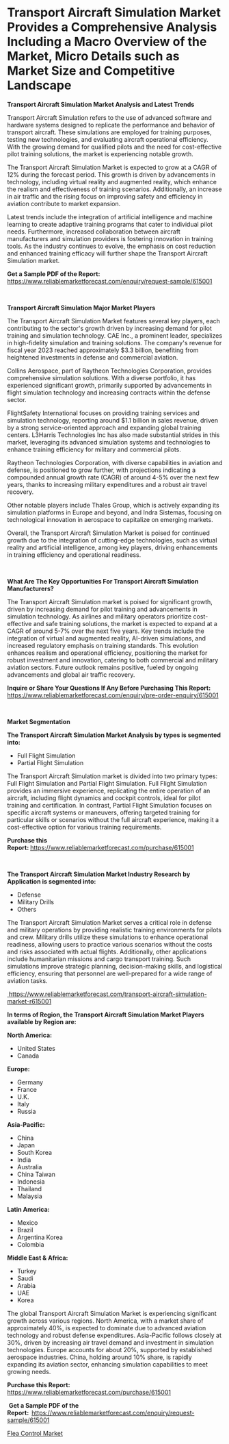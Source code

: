<p><h1>Transport Aircraft Simulation Market Provides a Comprehensive Analysis Including a Macro Overview of the Market, Micro Details such as Market Size and Competitive Landscape</h1></p><p><strong>Transport Aircraft Simulation Market Analysis and Latest Trends</strong></p>
<p><p>Transport Aircraft Simulation refers to the use of advanced software and hardware systems designed to replicate the performance and behavior of transport aircraft. These simulations are employed for training purposes, testing new technologies, and evaluating aircraft operational efficiency. With the growing demand for qualified pilots and the need for cost-effective pilot training solutions, the market is experiencing notable growth.</p><p>The Transport Aircraft Simulation Market is expected to grow at a CAGR of 12% during the forecast period. This growth is driven by advancements in technology, including virtual reality and augmented reality, which enhance the realism and effectiveness of training scenarios. Additionally, an increase in air traffic and the rising focus on improving safety and efficiency in aviation contribute to market expansion. </p><p>Latest trends include the integration of artificial intelligence and machine learning to create adaptive training programs that cater to individual pilot needs. Furthermore, increased collaboration between aircraft manufacturers and simulation providers is fostering innovation in training tools. As the industry continues to evolve, the emphasis on cost reduction and enhanced training efficacy will further shape the Transport Aircraft Simulation market.</p></p>
<p><strong>Get a Sample PDF of the Report:&nbsp;</strong> <a href="https://www.reliablemarketforecast.com/enquiry/request-sample/615001?utm_campaign=3307&utm_medium=2&utm_source=Github&utm_content=ia&utm_term=24032025&utm_id=transport-aircraft-simulation">https://www.reliablemarketforecast.com/enquiry/request-sample/615001</a></p>
<p>&nbsp;</p>
<p><strong>Transport Aircraft Simulation Major Market Players</strong></p>
<p><p>The Transport Aircraft Simulation Market features several key players, each contributing to the sector's growth driven by increasing demand for pilot training and simulation technology. CAE Inc., a prominent leader, specializes in high-fidelity simulation and training solutions. The company's revenue for fiscal year 2023 reached approximately $3.3 billion, benefiting from heightened investments in defense and commercial aviation.</p><p>Collins Aerospace, part of Raytheon Technologies Corporation, provides comprehensive simulation solutions. With a diverse portfolio, it has experienced significant growth, primarily supported by advancements in flight simulation technology and increasing contracts within the defense sector.</p><p>FlightSafety International focuses on providing training services and simulation technology, reporting around $1.1 billion in sales revenue, driven by a strong service-oriented approach and expanding global training centers. L3Harris Technologies Inc has also made substantial strides in this market, leveraging its advanced simulation systems and technologies to enhance training efficiency for military and commercial pilots.</p><p>Raytheon Technologies Corporation, with diverse capabilities in aviation and defense, is positioned to grow further, with projections indicating a compounded annual growth rate (CAGR) of around 4-5% over the next few years, thanks to increasing military expenditures and a robust air travel recovery.</p><p>Other notable players include Thales Group, which is actively expanding its simulation platforms in Europe and beyond, and Indra Sistemas, focusing on technological innovation in aerospace to capitalize on emerging markets.</p><p>Overall, the Transport Aircraft Simulation Market is poised for continued growth due to the integration of cutting-edge technologies, such as virtual reality and artificial intelligence, among key players, driving enhancements in training efficiency and operational readiness.</p></p>
<p>&nbsp;</p>
<p><strong>What Are The Key Opportunities For Transport Aircraft Simulation Manufacturers?</strong></p>
<p><p>The Transport Aircraft Simulation market is poised for significant growth, driven by increasing demand for pilot training and advancements in simulation technology. As airlines and military operators prioritize cost-effective and safe training solutions, the market is expected to expand at a CAGR of around 5-7% over the next five years. Key trends include the integration of virtual and augmented reality, AI-driven simulations, and increased regulatory emphasis on training standards. This evolution enhances realism and operational efficiency, positioning the market for robust investment and innovation, catering to both commercial and military aviation sectors. Future outlook remains positive, fueled by ongoing advancements and global air traffic recovery.</p></p>
<p><strong>Inquire or Share Your Questions If Any Before Purchasing This Report:</strong> <a href="https://www.reliablemarketforecast.com/enquiry/pre-order-enquiry/615001?utm_campaign=3307&utm_medium=2&utm_source=Github&utm_content=ia&utm_term=24032025&utm_id=transport-aircraft-simulation">https://www.reliablemarketforecast.com/enquiry/pre-order-enquiry/615001</a></p>
<p>&nbsp;</p>
<p><strong>Market Segmentation</strong></p>
<p><strong>The Transport Aircraft Simulation Market Analysis by types is segmented into:</strong></p>
<p><ul><li>Full Flight Simulation</li><li>Partial Flight Simulation</li></ul></p>
<p><p>The Transport Aircraft Simulation market is divided into two primary types: Full Flight Simulation and Partial Flight Simulation. Full Flight Simulation provides an immersive experience, replicating the entire operation of an aircraft, including flight dynamics and cockpit controls, ideal for pilot training and certification. In contrast, Partial Flight Simulation focuses on specific aircraft systems or maneuvers, offering targeted training for particular skills or scenarios without the full aircraft experience, making it a cost-effective option for various training requirements.</p></p>
<p><strong>Purchase this Report:&nbsp;</strong><a href="https://www.reliablemarketforecast.com/purchase/615001?utm_campaign=3307&utm_medium=2&utm_source=Github&utm_content=ia&utm_term=24032025&utm_id=transport-aircraft-simulation">https://www.reliablemarketforecast.com/purchase/615001</a></p>
<p>&nbsp;</p>
<p><strong>The Transport Aircraft Simulation Market Industry Research by Application is segmented into:</strong></p>
<p><ul><li>Defense</li><li>Military Drills</li><li>Others</li></ul></p>
<p><p>The Transport Aircraft Simulation Market serves a critical role in defense and military operations by providing realistic training environments for pilots and crew. Military drills utilize these simulations to enhance operational readiness, allowing users to practice various scenarios without the costs and risks associated with actual flights. Additionally, other applications include humanitarian missions and cargo transport training. Such simulations improve strategic planning, decision-making skills, and logistical efficiency, ensuring that personnel are well-prepared for a wide range of aviation tasks.</p></p>
<p><a href="https://www.reliablemarketforecast.com/transport-aircraft-simulation-market-r615001?utm_campaign=3307&utm_medium=2&utm_source=Github&utm_content=ia&utm_term=24032025&utm_id=transport-aircraft-simulation">&nbsp;https://www.reliablemarketforecast.com/transport-aircraft-simulation-market-r615001</a></p>
<p><strong>In terms of Region, the Transport Aircraft Simulation Market Players available by Region are:</strong></p>
<p>
    <p> <strong> North America: </strong>
        <ul>
            <li>United States</li>
            <li>Canada</li>
        </ul>
        </p> 
    <p> <strong> Europe: </strong>
        <ul>
            <li>Germany</li>
            <li>France</li>
            <li>U.K.</li>
            <li>Italy</li>
            <li>Russia</li>
        </ul>
        </p> 
    <p> <strong> Asia-Pacific: </strong>
        <ul>
            <li>China</li>
            <li>Japan</li>
            <li>South Korea</li>
            <li>India</li>
            <li>Australia</li>
            <li>China Taiwan</li>
            <li>Indonesia</li>
            <li>Thailand</li>
            <li>Malaysia</li>
        </ul>
        </p> 
    <p> <strong> Latin America: </strong>
        <ul>
            <li>Mexico</li>
            <li>Brazil</li>
            <li>Argentina Korea</li>
            <li>Colombia</li>
        </ul>
        </p> 
    <p> <strong> Middle East & Africa: </strong>
        <ul>
            <li>Turkey</li>
            <li>Saudi</li>
            <li>Arabia</li>
            <li>UAE</li>
            <li>Korea</li>
        </ul>
    </p>
    </p>
<p><p>The global Transport Aircraft Simulation Market is experiencing significant growth across various regions. North America, with a market share of approximately 40%, is expected to dominate due to advanced aviation technology and robust defense expenditures. Asia-Pacific follows closely at 30%, driven by increasing air travel demand and investment in simulation technologies. Europe accounts for about 20%, supported by established aerospace industries. China, holding around 10% share, is rapidly expanding its aviation sector, enhancing simulation capabilities to meet growing needs.</p></p>
<p><strong>Purchase this Report: </strong><a href="https://www.reliablemarketforecast.com/purchase/615001?utm_campaign=3307&utm_medium=2&utm_source=Github&utm_content=ia&utm_term=24032025&utm_id=transport-aircraft-simulation">https://www.reliablemarketforecast.com/purchase/615001</a></p>
<p>&nbsp;<strong>Get a Sample PDF of the Report:&nbsp;&nbsp;</strong><a href="https://www.reliablemarketforecast.com/enquiry/request-sample/615001?utm_campaign=3307&utm_medium=2&utm_source=Github&utm_content=ia&utm_term=24032025&utm_id=transport-aircraft-simulation">https://www.reliablemarketforecast.com/enquiry/request-sample/615001</a></p>
<p><strong></strong></p>
<p><p><a href="https://github.com/herakterroem/Market-Research-Report-List-1/blob/main/flea-control-market.md?utm_campaign=3307&utm_medium=2&utm_source=Github&utm_content=ia&utm_term=24032025&utm_id=transport-aircraft-simulation">Flea Control Market</a></p></p>